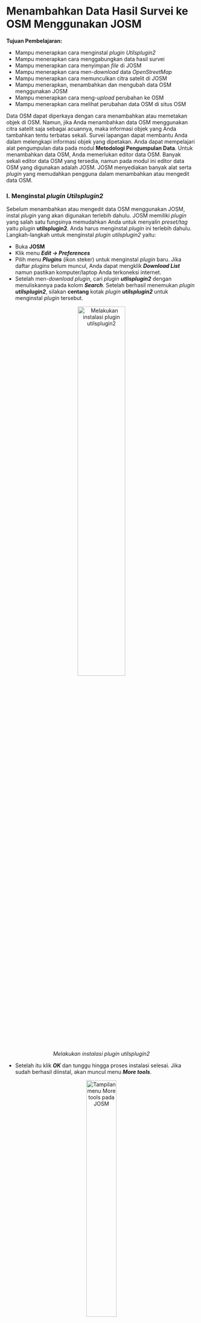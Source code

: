 ﻿# **Menambahkan Data Hasil Survei ke OSM Menggunakan JOSM**

**Tujuan Pembelajaran:**



*   Mampu menerapkan cara menginstal _plugin Utilsplugin2_
*   Mampu menerapkan cara menggabungkan data hasil survei
*   Mampu menerapkan cara menyimpan _file_ di JOSM
*   Mampu menerapkan cara men-_download_ data _OpenStreetMap_
*   Mampu menerapkan cara memunculkan citra satelit di JOSM
*   Mampu menerapkan, menambahkan dan mengubah data OSM menggunakan JOSM
*   Mampu menerapkan cara meng-_upload_ perubahan ke OSM
*   Mampu menerapkan cara melihat perubahan data OSM di situs OSM

Data OSM dapat diperkaya dengan cara menambahkan atau memetakan objek di OSM. Namun, jika Anda menambahkan data OSM menggunakan citra satelit saja sebagai acuannya, maka informasi objek yang Anda tambahkan tentu terbatas sekali. Survei lapangan dapat membantu Anda dalam melengkapi informasi objek yang dipetakan. Anda dapat mempelajari alat pengumpulan data pada modul **Metodologi Pengumpulan Data**. Untuk menambahkan data OSM, Anda memerlukan editor data OSM. Banyak sekali editor data OSM yang tersedia, namun pada modul ini editor data OSM yang digunakan adalah JOSM. JOSM menyediakan banyak alat serta _plugin_ yang memudahkan pengguna dalam menambahkan atau mengedit data OSM.

### **I. Menginstal _plugin Utilsplugin2_**

Sebelum menambahkan atau mengedit data OSM menggunakan JOSM, instal _plugin_ yang akan digunakan terlebih dahulu. JOSM memiliki _plugin_ yang salah satu fungsinya memudahkan Anda untuk menyalin _preset/tag_ yaitu _plugin_ **utilsplugin2**. Anda harus menginstal _plugin_ ini terlebih dahulu. Langkah-langkah untuk menginstal _plugin utilsplugin2_ yaitu:

*   Buka **JOSM**
*   Klik menu **_Edit → Preferences_**
*   Pilih menu **_Plugins_** (ikon steker) untuk menginstal _plugin_ baru. Jika daftar _plugins_ belum muncul, Anda dapat mengklik **_Download List_** namun pastikan komputer/laptop Anda terkoneksi internet.
*   Setelah men-_download plugin_, cari _plugin **utlisplugin2**_ dengan menuliskannya pada kolom **_Search_**. Setelah berhasil menemukan _plugin **utilsplugin2**_, silakan **centang** kotak _plugin **utilsplugin2**_ untuk menginstal _plugin_ tersebut.

<p align="center">
<img width=50% src="../images/0501_utilsplugin.png" alt="Melakukan instalasi plugin utilsplugin2" title="Melakukan instalasi plugin utilsplugin2">
</p>

<p align="center"><i>Melakukan instalasi plugin utilsplugin2</i></p>

*   Setelah itu klik **_OK_** dan tunggu hingga proses instalasi selesai. Jika sudah berhasil diinstal, akan muncul menu **_More tools_**.

<p align="center">
<img width= 40% src="../images/0502_menu_more_tools.png" alt="Tampilan menu More tools pada JOSM" title="Tampilan menu More tools pada JOSM">
</p>

<p align="center"><i>Tampilan menu More tools pada JOSM</i></p>

>Catatan :
Terkadang JOSM meminta Anda untuk melakukan _Restart_ setelah melakukan instalasi _plugin_ baru untuk mengaplikasikan _plugin_ yang baru saja diinstal. Namun, tidak semua plugin membutuhkan _Restart_ untuk dapat digunakan setelah instalasi.

### **II. Menggabungkan Data Survei**

Jika Anda sudah melakukan survei menggunakan alat pengumpulan data seperti _ODK Collect_ dan _OpenMapKit_, Anda dapat menggunakan data hasil survei tersebut sebagai acuan menambahkan informasi objek di OSM. Data hasil survei yang didapatkan dari _ODK Collect_ dan _OpenMapKit_ formatnya adalah _.osm_. Banyaknya _file .osm_ hasil survei dari _ODK Collect_ dan _OpenMapKit_ sama dengan banyaknya objek yang disurvei karena informasi satu objek disimpan pada satu _file .osm_. Untuk memudahkan Anda menggunakan data hasil survei untuk menambahkan informasi objek, gabungkan seluruh _file .osm_ dengan cara:



*   Arahkan **_File Explorer_** ke direktori tempat penyimpanan _file_ hasil survei dari **_ODK Collect_** dan **OMK**.

<p align="center">
<img width=70% src="../images/0503_direktori_file_odk.png" alt="Direktori penyimpanan file hasil survei menggunakan ODK Collect" title="Tampilan direktori penyimpanan file hasil survei menggunakan ODK Collect">
</p>

<p align="center"><i>Tampilan direktori penyimpanan file hasil survei menggunakan ODK Collect</i></p>

*   Cari semua _file .osm_ dengan cara ketikkan “osm” pada kolom **Search**. Pilih semua _file .osm_ dari hasil pencarian.

<p align="center">
<img width=60% src="../images/0504_pencarian_direktori.png" alt="Tampilan hasil pencarian pada direktori penyimpanan file hasil survei" title="Tampilan hasil pencarian pada direktori penyimpanan file hasil survei">
</p>

<p align="center"><i>Tampilan hasil pencarian pada direktori penyimpanan file hasil survei</i></p>

*   Tarik semua _file .osm_ yang sudah dipilih ke **JOSM**.

<p align="center">
<img width=40% src="../images/0505_layer_josm.png" alt="Tampilan layer setelah dimasukkan data hasil survei menggunakan ODK dan OMK" title="Tampilan layer setelah dimasukkan data hasil survei menggunakan ODK dan OMK">
</p>

<p align="center"><i>Tampilan layer setelah dimasukkan data hasil survei menggunakan ODK dan OMK</i></p>

*   Pilih semua _layer file_ hasil survei dengan cara **pilih _layer_ hasil survei yang paling atas, tekan _Shift_, pilih _layer_ hasil survei yang paling bawah**
*   **Klik kanan pada _layer_ hasil survei**, lalu klik **_Merge_**. Setelah itu muncul jendela **_Select target layer_**, Anda tidak perlu mengubah target _layer_ nya lalu klik **_Merge_**.

<p align="center">
<img width=70% src="../images/0506_merge_layer.png" alt="Menggabungkan layer hasil survei" title="Menggabungkan layer hasil survei">
</p>

<p align="center"><i>Menggabungkan layer hasil survei</i></p>

*   Simpan dan ubah nama _layer_ hasil gabungan seluruh data survei dengan cara **klik kanan pada _layer_ hasil gabungan**, pilih **_Save As_**, ubah nama _file_ nya dan kemudian klik **_Save_**.

<p align="center">
<img width=80% src="../images/0507_menyimpan_layer.png" alt="Menyimpan layer hasil survei yang sudah digabungkan" title="Menyimpan layer hasil survei yang sudah digabungkan">
</p>

<p align="center"><i>Menyimpan layer hasil survei yang sudah digabungkan</i></p>

*   Untuk memudahkan Anda menandai objek-objek yang sudah dipetakan atau belum dari _layer_ hasil survei, JOSM menyediakan _plugin_ _**to-do**_ cara instalasi dan penggunaan secara detailnya dapat dibaca pada modul **Menggunakan to-do list di JOSM**. Jika _plugin_ _**to-do list**_ sudah diinstal dan kotak jendela **Todo list** sudah diaktifkan, pilih semua titik objek yang ada di _layer_ hasil survei yang sudah digabungkan menggunakan ikon **Select object**, kemudian pada kotak jendela Todo list klik **_Add_**.

<p align="center">
<img src="../images/0508_to_do_josm.png" alt="Memasukkan objek hasil survei ke dalam Todo list" title="Memasukkan objek hasil survei ke dalam Todo list">
</p>

<p align="center"><i>Memasukkan objek hasil survei ke dalam Todo list</i></p>

### **III. Men-_download_ Data OSM**

Setelah berhasil menggabungkan data hasil survei, Anda perlu men-_download_ data OSM. Hal ini bertujuan agar dapat mengetahui data OSM yang sudah dipetakan oleh pengguna lainnya dan tersedia di dalam server OSM. Untuk men-_download_ data OSM caranya adalah:

*   Klik menu **_File → Download Data_**
*   Akan muncul jendela **_Download_** yang secara _default_ menampilkan tab _**Slippy Map**_

<p align="center">
<img width=70% src="../images/0509_jendela_download.png" alt="Tampilan jendela Download Data OSM" title="Tampilan jendela Download Data OSM">
</p>

<p align="center"><i>Tampilan jendela Download Data OSM</i></p>

*   Jika peta belum menampilkan wilayah pemetaan Anda, geser peta dengan cara **klik kanan tahan** _mouse_ Anda dan **geser/arahkan** ke wilayah pemetaan Anda. Kemudian gambar kotak wilayah pemetaan Anda dengan cara **klik kiri tahan dan geserkan** hingga membentuk **kotak warna merah muda** yang meliputi seluruh wilayah pemetaan Anda. Setelah itu klik **_Download_**.
*   Jika wilayah pemetaan Anda cukup sulit mencarinya dengan cara menggeser peta, Anda dapat memilih tab **_Areas around places_** dan ketik nama wilayah pemetaan Anda di kolom **_Enter a place name to search for_** lalu klik **_Search_**. Setelah itu akan muncul nama wilayah yang Anda cari, **klik salah satu namanya** lalu silakan **kembali lagi ke tab _Slippy Map_**. Peta di tab **_Slippy Map_** akan menampilkan wilayah yang tadi sudah Anda pilih. **Buatlah kotak** yang meliputi seluruh wilayah pemetaan Anda, lalu klik **_Download_**.

>Catatan :
Perhatikan banyaknya data OSM yang sudah ada di wilayah pemetaan Anda. Jika sudah cukup banyak sebaiknya Anda tidak langsung men-_download_ seluruh data OSM yang ada di wilayah pemetaan Anda karena JOSM tidak dapat men-_download_ data yang terlalu besar sekaligus. Untuk mengatasinya, Anda dapat men-_download_ data OSM di wilayah pemetaan Anda per bagian. 

<p align="center">
<img width=70% src="../images/0510_tab_areas_around_places.png" alt="Tampilan tab “Areas around places” pada jendela Download" title="Tampilan tab “Areas around places” pada jendela Download">
</p>

<p align="center"><i>Tampilan tab “Areas around places” pada jendela Download</i></p>

*   Setelah berhasil men-_download_ data OSM pada wilayah pemetaan Anda, akan muncul _layer_ baru yang juga akan menjadi _layer_ area kerja Anda untuk menambahkan dan mengubah data OSM. Pastikan Anda hanya menambahkan data pada **kotak yang tidak diarsir** karena kotak yang diarsir sudah bukan wilayah yang Anda _download_. Pastikan seluruh area survei Anda data OSM nya sudah di-_download_. Seperti ini tampilannya:

<p align="center">
<img src="../images/0511_download_data_osm.png" alt="Tampilan JOSM ketika sudah berhasil men-download data OSM" title="Tampilan JOSM ketika sudah berhasil men-download data OSM">
</p>

<p align="center"><i>Tampilan JOSM ketika sudah berhasil men-download data OSM</i></p>

*   Jika sudah berhasil men-_download_ data OSM di seluruh area survei Anda, gabungkan _layer_ data OSM hasil _download_ dengan _layer_ hasil survei yang sudah digabung pada subbab sebelumnya. Caranya **pilih kedua _layer_** tersebut kemudian **klik kanan**, pilih **_Merge_**. Simpan pada _layer_ hasil survei yang sudah digabung. Kemudian klik **_Merge_**.

<p align="center">
<img width=70% src="../images/0512_menggabungkan_layer.png" alt="Menggabungkan layer data OSM dengan data hasil survei" title="Menggabungkan layer data OSM dengan data hasil survei">
</p>

<p align="center"><i>Menggabungkan layer data OSM dengan data hasil survei</i></p>

### **IV. Menambahkan Citra Satelit**

*   Setelah berhasil men-_download_ data OSM, tambahkan citra satelit untuk acuan dalam memetakan dengan cara mengklik **_Imagery_ → pilih citra yang akan digunakan, misalnya _DigitalGlobe Premium Imagery_**. Setelah berhasil menambahkan citra satelit berarti Anda sudah siap untuk menambahkan data OSM. Tampilannya akan seperti ini:

<p align="center">
<img src="../images/0513_menambahkan_citra.png" alt="Tampilan data OSM yang sudah ditambahkan citra satelit" title="Tampilan data OSM yang sudah ditambahkan citra satelit">
</p>

<p align="center"><i>Tampilan data OSM yang sudah ditambahkan citra satelit</i></p>

*   Anda juga dapat mengatur tampilan citra satelit yang Anda gunakan. Caranya, pilih _layer_ citra satelitnya kemudian klik pada ikon **_Change visibility of selected layer_** lalu ubah tampilannya sesuai keinginan Anda.

<p align="center">
<img width=30% src="../images/0514_setting_citra.png" alt="Mengubah tampilan citra satelit" title="Mengubah tampilan citra satelit">
</p>

<p align="center"><i>Mengubah tampilan citra satelit</i></p>

*   Terkadang citra satelit yang digunakan khususnya **_DigitalGlobe Premium Imagery_** memiliki perbedaan tampilan ketika di _zoom in_ dan _zoom out_ dan hanya salah satunya yang sesuai dengan data OSM nya. Agar tampilan citranya tidak berubah-ubah ketika di _zoom in_ atau _zoom out_, nonaktifkan fitur _**Auto zoom**_ dengan cara **klik kanan pada citra di kanvas kerja → klik _Auto zoom_** sehingga tanda centang pada **_Auto zoom_** hilang.

<p align="center">
<img width=30% src="../images/0515_auto_zoom.png" alt="Menonaktifkan Auto zoom pada citra satelit" title="Menonaktifkan Auto zoom pada citra satelit">
</p>

<p align="center"><i>Menonaktifkan Auto zoom pada citra satelit</i></p>

### **V. Mengedit dengan JOSM**

Setelah menginstal _plugin utilsplugin2_, menggabungkan data hasil survei, men-_download_ data OSM, serta memasukkan citra satelit, sekarang Anda sudah siap menambahkan/mengubah data OSM menggunakan JOSM. Anda dapat menggambar objek yang belum dipetakan atau mengubah objek yang sudah dipetakan menggunakan alat-alat yang sudah Anda pelajari pada modul **Menggunakan JOSM**. Berikut ini adalah cara mengedit data OSM menggunakan data hasil survei, data OSM dan citra satelit yang sudah dibuka sebelumnya di JOSM:

*   Setelah berhasil mengikuti langkah-langkah pada empat subbab sebelumnya, pada JOSM Anda akan terdapat dua _layer_ yang terbuka di JOSM yaitu **_layer_ citra satelit** (pada gambar adalah _layer DigitalGlobe Premium Imagery_) dan **_layer_ data hasil survei yang sudah digabungkan dengan data OSM yang di-_download_** (pada gambar adalah _layer hasil_survey_jakut.osm_). Tampilannya akan seperti ini:

<p align="center">
<img width=50% src="../images/0516_menambahkan_data_survei.png" alt="Tampilan JOSM setelah dimasukkan data hasil survei dan citra satelit" title="Tampilan JOSM setelah dimasukkan data hasil survei dan citra satelit">
</p>

<p align="center"><i>Tampilan JOSM setelah dimasukkan data hasil survei dan citra satelit</i></p>

*   Agar Anda tidak mengubah batas administrasi yang sudah dipetakan pada OSM, Anda dapat menggunakan fitur **Filter** pada JOSM. Hal ini dikarenakan batas administrasi merupakan hal yang bersifat khusus dan tidak terkait dengan objek lainnya di dalam OSM. Untuk menggunakan fitur **Filter**, aktifkan kotak jendela Filter dengan cara klik menu **_Windows → Filter_**. Akan muncul kotak jendela Filter di sebelah kanan kanvas kerja Anda. Klik **_Add_** pada kotak jendela Filter, tuliskan **boundary=administrative** pada kolom **Filter string** dan kemudian klik **_Submit Filter_**. Akan muncul sebuah filter baru untuk batas administrasi, untuk menonaktifkan filter Anda dapat menghilangkan tanda centang di sebelah filter. Untuk mengetahui lebih lanjut mengenai fitur **Filter** JOSM, Anda dapat mempelajari modul **Menggunakan Alat Filter di JOSM**.

<p align="center">
<img width=40% src="../images/0517_jendela_filter.png" alt="Tampilan kotak jendela Filter" title="Tampilan kotak jendela Filter">
</p>

<p align="center"><i>Tampilan kotak jendela Filter</i></p>

<p align="center">
<img width=80% src="../images/0518_mengisi_filter.png" alt="Mengisi filter string pada jendela Filter" title="Mengisi filter string pada jendela Filter">
</p>

<p align="center"><i>Mengisi filter string pada jendela Filter</i></p>

<p align="center">
<img width=40% src="../images/0519_filter_sudah_diisi.png" alt="Tampilan kotak jendela filter yang sudah ditambahkan sebuah filter" title="Tampilan kotak jendela filter yang sudah ditambahkan sebuah filter">
</p>

<p align="center"><i>Tampilan kotak jendela filter yang sudah ditambahkan sebuah filter</i></p>

*   Setelah itu, mulai lakukan pemetaan dengan perbesar ke sebuah objek langsung, pilih salah satu objek yang ada di kotak jendela _todo list_ kemudian klik **_Zoom_**. Setelah titik objek tersebut diperbesar dan terpilih, Anda dapat menyalin _tag_ yang ada di objek tersebut ke objek OSM ter-_download_. Caranya pilih objek OSM ter-_download_ yang bertampalan/berdekatan dengan titik objek hasil survei yang sebelumnya dipilih, kemudian pilih menu **_More tools_ → _Copy tags from previous selection_** atau tekan **Shift + R** di _keyboard_. Pastikan objek yang Anda pilih sebelum menyalin _tag_ adalah objek hasil survei yang bertampalan/berdekatan dengan objek OSM ter-_download_. Pastikan juga _tag_ yang disalin sudah sesuai dengan aturan OSM serta sudah sesuai juga dengan objeknya. Seperti pada contoh objek klinik yang berada di ruko di bawah ini, objek titik hanya berisi _tag_ yang sesuai untuk objek titik, sedangan _tag_ yang berisi informasi bangunan diberikan ke objek bangunan dimana objek titik tersebut berada. Jika sudah selesai menyalin _tag_ dari satu objek, klik **_Mark_** untuk menandakan bahwa objek tersebut sudah dimasukkan ke OSM. Ulangi langkah-langkah tersebut sampai semua objek selesai dimasukkan.

<p align="center">
<img width=70% src="../images/0520_fitur_zoom_mark_todo.png" alt="Menggunakan fitur Zoom dan Mark pada Todo list" title="Menggunakan fitur Zoom dan Mark pada Todo list">
</p>

<p align="center"><i>Menggunakan fitur Zoom dan Mark pada Todo list</i></p>

<p align="center">
<img width=70% src="../images/0521_tag_objek_titik.png" alt="Menyesuaikan isi tag dengan objek titik" title="Menyesuaikan isi tag dengan objek titik">
</p>

<p align="center"><i>Menyesuaikan isi tag dengan objek titik</i></p>

<p align="center">
<img width=70% src="../images/0522_menyalin_tag.png" alt="Menyalin tag mengenai bangunan menggunakan Shift + R" title="Menyalin tag mengenai bangunan menggunakan Shift + R">
</p>

<p align="center"><i>Menyalin tag mengenai bangunan menggunakan Shift + R</i></p>

*   Contoh objek yang dipetakan di atas digambarkan sebagai sebuah titik. Jika Anda menemukan objek yang sebaiknya digambarkan sebagai poligon, seperti misalnya kompleks sekolah yang memiliki lebih dari satu bangunan. Caranya hampir sama dengan memetakan objek titik pada langkah sebelumnya. Pilih titik objek sekolah yang akan dipetakan pada jendela _todo list_ kemudian klik **_Zoom_**. Pilih titik objek sekolah lalu salin _tag_ dari objek titik sekolah yang akan dipetakan dengan memilih objek poligon bangunan yang bertampalan/berdekatan dengan titik objek sekolah tersebut kemudian klik menu **_More tools_ → _Copy tags from previous selection_** atau tekan **Shift + R** di _keyboard_. Setelah _tag_ berhasil disalin, hapus _tag_ yang tidak berhubungan dengan bangunan dan sisakan _tag_ yang berhubungan dengan bangunan. Gambar kawasan sekolah yang meliputi seluruh bangunan menggunakan **_Draw nodes_**, lalu salin _tag_ yang sesuai dengan informasi kawasan sekolah (yang sebelumnya dihapus pada poligon bangunan) seperti _amenity_, _name_ dan _addr_. Setelah selesai memetakan kompleks sekolah, hapus objek titik hasil survei karena sudah dipetakan sebagai poligon kawasan sekolah.

<p align="center">
<img width=70% src="../images/0523_objek_sekolah_hasil_survei.png" alt="Objek sekolah hasil survei" title="Objek sekolah hasil survei">
</p>

<p align="center"><i>Objek sekolah hasil survei</i></p>

<p align="center">
<img width=70% src="../images/0524_tag_bangunan_sekolah.png" alt="Menyesuaikan isi tag dengan bangunan sekolah" title="Menyesuaikan isi tag dengan bangunan sekolah">
</p>

<p align="center"><i>Menyesuaikan isi tag dengan bangunan sekolah</i></p>

<p align="center">
<img width=70% src="../images/0525_tag_kawasan_sekolah.png" alt="Menyesuaikan isi tag dengan kawasan sekolah" title="Menyesuaikan isi tag dengan kawasan sekolah">
</p>

<p align="center"><i>Menyesuaikan isi tag dengan kawasan sekolah</i></p>

### **VI. Menyimpan Perubahan**

*   Jika Anda sudah selesai menambahkan/mengubah objek menggunakan JOSM, simpan perubahan tersebut ke server OSM karena data yang Anda tambahkan/ubah hanya ada di komputer Anda saja. Untuk menyimpan perubahan ke server OSM, caranya klik menu **_File → Upload Data_**.
*   Apabila terdapat peringatan/kesalahan (_warning/error_) setelah Anda mengklik _Upload Data_, sebaiknya peringatan/kesalahan tersebut diperbaiki terlebih dahulu. Untuk cara-cara memperbaiki peringatan/kesalahan dan jenis-jenis peringatan/kesalahan yang sering ditemui, Anda dapat mempelajari modul **Penggunaan JOSM untuk Validasi Data Survei**. Namun, jika Anda belum memahami bagaimana cara untuk memperbaiki peringatan/kesalahan, maka Anda dapat langsung mengklik **_Continue Upload_** dan akan muncul jendela **_Upload_**.
*   Jika tidak ada peringatan/kesalahan (_warning/error_), akan langsung muncul jendela **_Upload_**. Pada jendela **_Upload_** tersebut, pada kolom komentar isikan penambahan dan perubahan yang dilakukan dan pada kolom sumber tuliskan citra satelit yang digunakan untuk memetakan. Tuliskan juga ‘_survey_’ pada kolom sumber apabila Anda melakukan survei. Jika Anda merasa pekerjaan Anda perlu diperiksa oleh pengguna lain yang sudah mahir dalam memetakan menggunakan OSM, silakan centang _**I would like someone to review my edits**_. Setelah itu klik **_Upload Changes_**.

<p align="center">
<img width=50% src="../images/0526_upload_josm.png" alt="Tampilan jendela Upload" title="Tampilan jendela Upload">
</p>

<p align="center"><i>Tampilan jendela Upload</i></p>

>Catatan:
Ketika Anda memetakan suatu wilayah, sebaiknya Anda meng-_upload_-nya secara berkala agar tidak terlalu banyak perubahan yang di-_upload_. Semakin banyak perubahan yang di-_upload_ akan semakin lama pula proses _upload_-nya selesai. Apabila hasil pekerjaan Anda sudah terlanjur banyak jumlahnya, sebaiknya Anda meng-_upload_-nya per bagian. Caranya, pada jendela _**Upload**_, pilih tab _**Advanced**_ dan pilih _**Upload data in chunks of objects**_. Kemudian isi _**Chunk size**_ nya dengan jumlah perubahan yang akan di-_upload_ per bagian, misalnya 500. Hal ini bertujuan agar _upload_ tidak terputus di tengah jalan, terutama apabila internet tidak stabil dan juga menghindari terjadinya kesalahan duplikasi objek.

### **VII. Menyimpan File _.osm_**



*   Anda juga dapat menyimpan _layer_ hasil pekerjaan Anda dengan cara **klik kanan** di _layer_ tempat pekerjaan Anda dan pilih **_Save_**. Akan muncul jendela **_Save OSM file_** seperti di bawah ini. Tuliskan nama _file .osm_ nya sesuai yang Anda inginkan, kemudian klik **_Save_**. _File_ hasil pekerjaan Anda akan tersimpan dengan format _.osm_.

<p align="center">
<img width=70% src="../images/0527_menyimpan_file_osm.png" alt="Tampilan jendela Save OSM File" title="Tampilan jendela Save OSM File">
</p>

<p align="center"><i>Tampilan jendela Save OSM File</i></p>

>Catatan :
Apabila Anda belum selesai memetakan wilayah pemetaan Anda dan ingin melanjutkan memetakan, Anda dapat menyimpan pekerjaan Anda terlebih dahulu dalam format _.osm_ dan melanjutkannya. Caranya, buka _file .osm_ yang sudah disimpan dengan mengklik menu **_File → Open_** kemudian pilih _file_ yang akan dibuka dan klik **_Open_**. Setelah dibuka, perbarui data OSM tersebut dengan mengklik menu **_File → Update Data_** dan setelah itu Anda dapat melanjutkan pemetaan dan meng-_upload_-nya seperti langkah yang telah dibahas sebelumnya.

### **VIII. Melihat Perubahan di Peta**

*   Anda dapat melihat perubahan di peta OSM dengan mengeceknya pada _website_ <https://www.openstreetmap.org> dan mengarahkan peta ke wilayah pemetaan yang sudah Anda tambahkan datanya. Perlu diingat, perubahan baru dapat dilihat beberapa saat setelah Anda meng-_upload_ hasil pemetaan ke server OSM.

<p align="center">
<img width=90% src="../images/0528_hasil_upload.png" alt="Tampilan perubahan sebelum dan sesudah proses pemetaan" title="Tampilan perubahan sebelum dan sesudah proses pemetaan">
</p>

<p align="center"><i>Tampilan perubahan sebelum (kiri) dan sesudah (kanan) proses pemetaan</i></p>

**RINGKASAN**

Jika Anda dapat mengikuti dan memperhatikan seluruh tahapan dalam bab ini, maka Anda telah berhasil menerapkan proses pemetaan OSM menggunakan JOSM. Anda sudah dapat menerapkan proses menambahkan data hasil lapang ke dalam _OpenStreetMap_ seperti men-_download_ data OSM, menambahkan citra satelit, mengedit dengan JOSM, meng-_upload_ hasil pemetaan, menyimpan hasil pemetaan menjadi format _.osm_ dan melihat perubahan hasil pemetaan. Anda dapat memasukkan hasil survei secara berkala ke dalam OSM, misalnya hasil survei berdasarkan administrasi kelurahan. Jika Anda sudah melakukan survei di satu kelurahan, maka Anda dapat memasukkan data tersebut ke dalam OSM. Hal ini dapat menghindari terjadinya penumpukan data survei dan _Quality Assurance_ dapat melakukan validasi data.

